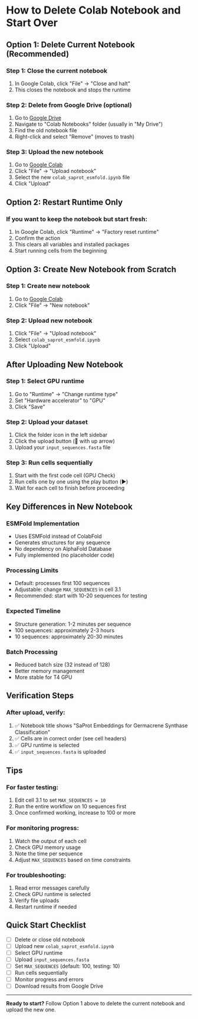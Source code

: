 # How to Delete Colab Notebook and Start Over

## Option 1: Delete Current Notebook (Recommended)

### Step 1: Close the current notebook
1. In Google Colab, click "File" → "Close and halt"
2. This closes the notebook and stops the runtime

### Step 2: Delete from Google Drive (optional)
1. Go to [Google Drive](https://drive.google.com)
2. Navigate to "Colab Notebooks" folder (usually in "My Drive")
3. Find the old notebook file
4. Right-click and select "Remove" (moves to trash)

### Step 3: Upload the new notebook
1. Go to [Google Colab](https://colab.research.google.com/)
2. Click "File" → "Upload notebook"
3. Select the new `colab_saprot_esmfold.ipynb` file
4. Click "Upload"

## Option 2: Restart Runtime Only

### If you want to keep the notebook but start fresh:
1. In Google Colab, click "Runtime" → "Factory reset runtime"
2. Confirm the action
3. This clears all variables and installed packages
4. Start running cells from the beginning

## Option 3: Create New Notebook from Scratch

### Step 1: Create new notebook
1. Go to [Google Colab](https://colab.research.google.com/)
2. Click "File" → "New notebook"

### Step 2: Upload new notebook
1. Click "File" → "Upload notebook"
2. Select `colab_saprot_esmfold.ipynb`
3. Click "Upload"

## After Uploading New Notebook

### Step 1: Select GPU runtime
1. Go to "Runtime" → "Change runtime type"
2. Set "Hardware accelerator" to "GPU"
3. Click "Save"

### Step 2: Upload your dataset
1. Click the folder icon in the left sidebar
2. Click the upload button (📁 with up arrow)
3. Upload your `input_sequences.fasta` file

### Step 3: Run cells sequentially
1. Start with the first code cell (GPU Check)
2. Run cells one by one using the play button (▶️)
3. Wait for each cell to finish before proceeding

## Key Differences in New Notebook

### ESMFold Implementation
- Uses ESMFold instead of ColabFold
- Generates structures for any sequence
- No dependency on AlphaFold Database
- Fully implemented (no placeholder code)

### Processing Limits
- Default: processes first 100 sequences
- Adjustable: change `MAX_SEQUENCES` in cell 3.1
- Recommended: start with 10-20 sequences for testing

### Expected Timeline
- Structure generation: 1-2 minutes per sequence
- 100 sequences: approximately 2-3 hours
- 10 sequences: approximately 20-30 minutes

### Batch Processing
- Reduced batch size (32 instead of 128)
- Better memory management
- More stable for T4 GPU

## Verification Steps

### After upload, verify:
1. ✅ Notebook title shows "SaProt Embeddings for Germacrene Synthase Classification"
2. ✅ Cells are in correct order (see cell headers)
3. ✅ GPU runtime is selected
4. ✅ `input_sequences.fasta` is uploaded

## Tips

### For faster testing:
1. Edit cell 3.1 to set `MAX_SEQUENCES = 10`
2. Run the entire workflow on 10 sequences first
3. Once confirmed working, increase to 100 or more

### For monitoring progress:
1. Watch the output of each cell
2. Check GPU memory usage
3. Note the time per sequence
4. Adjust `MAX_SEQUENCES` based on time constraints

### For troubleshooting:
1. Read error messages carefully
2. Check GPU runtime is selected
3. Verify file uploads
4. Restart runtime if needed

## Quick Start Checklist

- [ ] Delete or close old notebook
- [ ] Upload new `colab_saprot_esmfold.ipynb`
- [ ] Select GPU runtime
- [ ] Upload `input_sequences.fasta`
- [ ] Set `MAX_SEQUENCES` (default: 100, testing: 10)
- [ ] Run cells sequentially
- [ ] Monitor progress and errors
- [ ] Download results from Google Drive

---

**Ready to start?** Follow Option 1 above to delete the current notebook and upload the new one.
